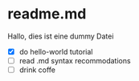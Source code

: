 # readme.md

Hallo, dies ist eine dummy Datei
- [x] do hello-world tutorial
- [ ] read .md syntax recommodations
- [ ] drink coffe